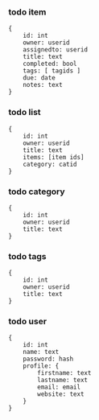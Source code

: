 ### todo item
```
{
    id: int
    owner: userid
    assignedto: userid
    title: text
    completed: bool
    tags: [ tagids ]
    due: date
    notes: text
}
```
### todo list
```
{
    id: int
    owner: userid
    title: text
    items: [item ids]
    category: catid
}
```
### todo category
```
{
    id: int
    owner: userid
    title: text
}
```
### todo tags
```
{
    id: int
    owner: userid
    title: text
}
```
### todo user
```
{
    id: int
    name: text
    password: hash
    profile: {
        firstname: text
        lastname: text
        email: email
        website: text
    }
}
```